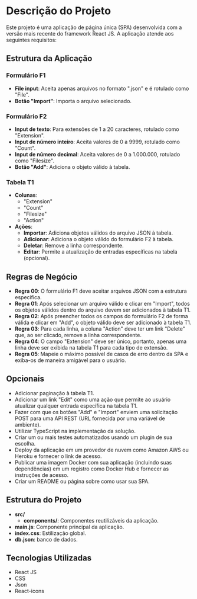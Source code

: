 # Descrição do Projeto

Este projeto é uma aplicação de página única (SPA) desenvolvida com a versão mais recente do framework React JS. A aplicação atende aos seguintes requisitos:

## Estrutura da Aplicação

### Formulário F1
- **File input**: Aceita apenas arquivos no formato ".json" e é rotulado como "File".
- **Botão "Import"**: Importa o arquivo selecionado.

### Formulário F2
- **Input de texto**: Para extensões de 1 a 20 caracteres, rotulado como "Extension".
- **Input de número inteiro**: Aceita valores de 0 a 9999, rotulado como "Count".
- **Input de número decimal**: Aceita valores de 0 a 1.000.000, rotulado como "Filesize".
- **Botão "Add"**: Adiciona o objeto válido à tabela.

### Tabela T1
- **Colunas**:
  - "Extension"
  - "Count"
  - "Filesize"
  - "Action"
- **Ações**:
  - **Importar**: Adiciona objetos válidos do arquivo JSON à tabela.
  - **Adicionar**: Adiciona o objeto válido do formulário F2 à tabela.
  - **Deletar**: Remove a linha correspondente.
  - **Editar**: Permite a atualização de entradas específicas na tabela (opcional).

## Regras de Negócio
- **Regra 00**: O formulário F1 deve aceitar arquivos JSON com a estrutura específica.
- **Regra 01**: Após selecionar um arquivo válido e clicar em "Import", todos os objetos válidos dentro do arquivo devem ser adicionados à tabela T1.
- **Regra 02**: Após preencher todos os campos do formulário F2 de forma válida e clicar em "Add", o objeto válido deve ser adicionado à tabela T1.
- **Regra 03**: Para cada linha, a coluna "Action" deve ter um link "Delete" que, ao ser clicado, remove a linha correspondente.
- **Regra 04**: O campo "Extension" deve ser único, portanto, apenas uma linha deve ser exibida na tabela T1 para cada tipo de extensão.
- **Regra 05**: Mapeie o máximo possível de casos de erro dentro da SPA e exiba-os de maneira amigável para o usuário.

## Opcionais
- Adicionar paginação à tabela T1.
- Adicionar um link "Edit" como uma ação que permite ao usuário atualizar qualquer entrada específica na tabela T1.
- Fazer com que os botões "Add" e "Import" enviem uma solicitação POST para uma API REST (URL fornecida por uma variável de ambiente).
- Utilizar TypeScript na implementação da solução.
- Criar um ou mais testes automatizados usando um plugin de sua escolha.
- Deploy da aplicação em um provedor de nuvem como Amazon AWS ou Heroku e fornecer o link de acesso.
- Publicar uma imagem Docker com sua aplicação (incluindo suas dependências) em um registro como Docker Hub e fornecer as instruções de acesso.
- Criar um README ou página sobre como usar sua SPA.

## Estrutura do Projeto
- **src/**
  - **components/**: Componentes reutilizáveis da aplicação.
- **main.js**: Componente principal da aplicação.
- **index.css**: Estilização global.
- **db.json**: banco de dados.

## Tecnologias Utilizadas
- React JS
- CSS
- Json
- React-icons
